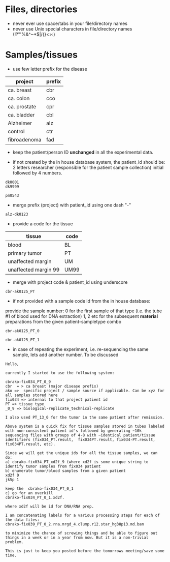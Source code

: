 # Files, directories

* never ever use space/tabs in your file/directory names
* never use Unix special characters in file/directory names (!?"'%&^~*$|/\{}[]()<>:)

# Samples/tissues
* use few letter prefix for the disease

| project | prefix |
| ------ | ------ |
| ca. breast | cbr |
| ca. colon | cco | 
| ca. prostate | cpr  |
| ca. bladder | cbl |
| Alzheimer | alz |
| control | ctr |
| fibroadenoma | fad |

* keep the patient/person ID **unchanged** in all the experimental data. 

* if not created by the in house database system, the patient_id should be: 
2 letters researcher (responsible for the patient sample collection) initial
followed by 4 numbers.

```
dk0001
dk9999

pm0543
```

* merge prefix (project) with patient_id using one dash "-"
```
alz-dk0123
```

* provide a code for the tissue

| tissue | code |
| ------ | ------ |
| blood | BL |
| primary tumor | PT | 
| unaffected margin | UM |
| unaffected margin 99 | UM99 | 

* merge with project code & patient_id using underscore
```
cbr-ak0125_PT
```

* if not provided with a sample code id from the in house  database:

provide the sample number: 
0 for the first sample of that type (i.e. the tube #1 of blood used for DNA extraction)
1, 2 etc for the subsequent **material** preparations from the given patient-sampletype combo

```
cbr-ak0125_PT_0

cbr-ak0125_PT_1
```

* in case of repeating the experiment, i.e. re-sequencing the same sample, lets add another number. To be discussed  




```
Hello,

currently I started to use the following system:

cbrako-fix034_PT_0_9
cbr  = > ca breast (major disease prefix)
ako =>  specific project / sample source if applicable. Can be xyz for all samples stored here
fix034 => internal to that project patient id
PT => tissue type
_0_9 => biological-replicate_technical-replicate

I also used PT_13_0 for the tumor in the same patient after remission.

Above system is a quick fix for tissue samples stored in tubes labeled with non-consistent patient id's followed by generating ~10k sequencing files with groups of 4-8 with ~identical patient/tissue identifiers (fix034_PT.result,  fix034PT.result, fix034-PT.result,  fix034PT.result, etc).

Since we will get the unique ids for all the tissue samples, we can do:
a) cbrako-fix034_PT_xd2f_9 (where xd2f is some unique string to identify tumor samples from fix034 patient
b) enumerate tumor/blood samples from a given patient 
xd2f 0 
jk5p 1 

keep the  cbrako-fix034_PT_0_1
c) go for an overkill
cbrako-fix034_PT_0_1.xd2f.

where xd2f will be id for DNA/RNA prep.

I am concatenating labels for a various processing steps for each of the data files:
cbrako-fix039_PT_0_2.rna.mrgd_4.clump.r12.star_hg38p13.md.bam

to minimize the chance of screwing things and be able to figure out things in a week or in a year from now. But it is a non-trivial problem.

This is just to keep you posted before the tomorrows meeting/save some time.


```
